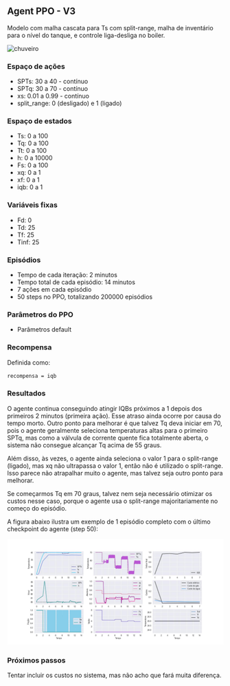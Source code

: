 ## Agent PPO - V3

Modelo com malha cascata para Ts com split-range, malha de inventário para o nível do tanque, e controle liga-desliga no boiler.

![chuveiro](https://github.com/mpaulazamin/tcc-rllib/blob/agent_ppo_v1/imagens/chuveiro_controle_t4a.jpg)

### Espaço de ações

- SPTs: 30 a 40 - contínuo
- SPTq: 30 a 70 - contínuo
- xs: 0.01 a 0.99 - contínuo
- split_range: 0 (desligado) e 1 (ligado)

### Espaço de estados

- Ts: 0 a 100
- Tq: 0 a 100
- Tt: 0 a 100
- h: 0 a 10000
- Fs: 0 a 100
- xq: 0 a 1
- xf: 0 a 1
- iqb: 0 a 1

### Variáveis fixas

- Fd: 0
- Td: 25
- Tf: 25
- Tinf: 25

### Episódios

- Tempo de cada iteração: 2 minutos
- Tempo total de cada episódio: 14 minutos
- 7 ações em cada episódio
- 50 steps no PPO, totalizando 200000 episódios

### Parâmetros do PPO

- Parâmetros default

### Recompensa

Definida como:

```bash
recompensa = iqb
```

### Resultados

O agente continua conseguindo atingir IQBs próximos a 1 depois dos primeiros 2 minutos (primeira ação). Esse atraso ainda ocorre por causa do tempo morto. Outro ponto para melhorar é que talvez Tq deva iniciar em 70, pois o agente geralmente seleciona temperaturas altas para o primeiro SPTq, mas como a válvula de corrente quente fica totalmente aberta, o sistema não consegue alcançar Tq acima de 55 graus. 

Além disso, às vezes, o agente ainda seleciona o valor 1 para o split-range (ligado), mas xq não ultrapassa o valor 1, então não é utilizado o split-range. Isso parece não atrapalhar muito o agente, mas talvez seja outro ponto para melhorar.

Se começarmos Tq em 70 graus, talvez nem seja necessário otimizar os custos nesse caso, porque o agente usa o split-range majoritariamente no começo do episódio. 

A figura abaixo ilustra um exemplo de 1 episódio completo com o último checkpoint do agente (step 50):

![image](https://github.com/mpaulazamin/tcc-models-rllib/blob/agent_ppo_v3/imagens/avalia%C3%A7%C3%A3o_agente_ppo_v3.jpg)

### Próximos passos

Tentar incluir os custos no sistema, mas não acho que fará muita diferença.
